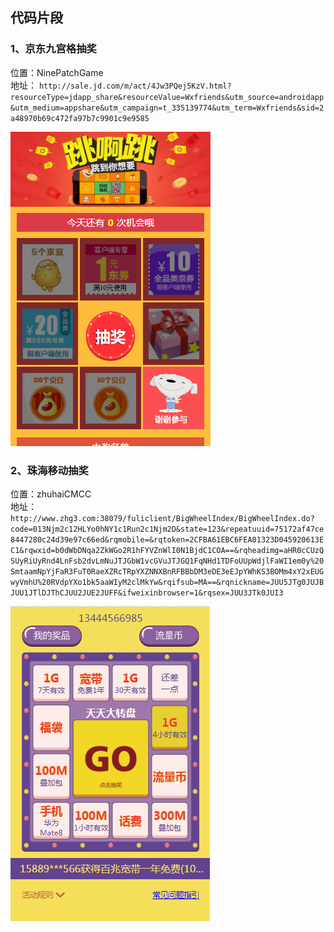 ## 代码片段

### 1、京东九宫格抽奖

位置：NinePatchGame  
地址：
	`http://sale.jd.com/m/act/4Jw3PQej5KzV.html?resourceType=jdapp_share&resourceValue=Wxfriends&utm_source=androidapp&utm_medium=appshare&utm_campaign=t_335139774&utm_term=Wxfriends&sid=2a48970b69c472fa97b7c9901c9e9585`

![](NinePatchGame/cover.png)

### 2、珠海移动抽奖

位置：zhuhaiCMCC  
地址：
	`http://www.zhg3.com:38079/fuliclient/BigWheelIndex/BigWheelIndex.do?code=013Njm2c12HLYo0hNY1c1Run2c1Njm2D&state=123&repeatuuid=75172af47ce8447280c24d39e97c66ed&rqmobile=&rqtoken=2CFBA61EBC6FEA01323D045920613EC1&rqwxid=b0dWbDNqa2ZkWGo2R1hFYVZnWlI0N1BjdC1COA==&rqheadimg=aHR0cCUzQSUyRiUyRnd4LnFsb2dvLmNuJTJGbW1vcGVuJTJGQ1FqNHd1TDFoUUpWdjlFaWI1em0y%20SmtaamNpYjFaR3FuT0RaeXZRcTRpYXZNNXBnRFBBbDM3eDE3eEJpYWhKS3BOMm4xY2xEUGwyVmhU%20RVdpYXo1bk5aaWIyM2clMkYw&rqifsub=MA==&rqnickname=JUU5JTg0JUJBJUU1JTlDJThCJUU2JUE2JUFF&ifweixinbrowser=1&rqsex=JUU3JTk0JUI3`

![](zhuhaiCMCC/cover.png)